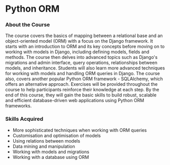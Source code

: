 # Python ORM

### About the Course

The course covers the basics of mapping between a relational base and an object-oriented model (ORM) with a focus on the Django framework. It starts with an introduction to ORM and its key concepts before moving on to working with models in Django, including defining models, fields and methods. The course then delves into advanced topics such as Django's migrations and admin interface, query operations, relationships between models, and inheritance. Students will also learn more advanced techniques for working with models and handling ORM queries in Django. The course also, covers another popular Python ORM framework - SQLAlchemy, which offers an alternative approach. Exercises will be provided throughout the course to help participants reinforce their knowledge at each step. By the end of this course, they will gain the basic skills to build robust, scalable and efficient database-driven web applications using Python ORM frameworks.

### Skills Acquired

- More sophisticated techniques when working with ORM queries
- Customisation and optimisation of models
- Using relations between models
- Data mining and manipulation
- Working with models and migrations
- Working with a database using ORM
